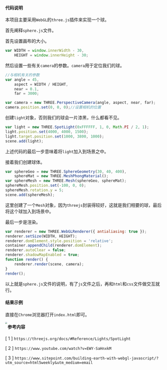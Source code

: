 #### 代码说明



本项目主要采用`WebGL`的`three.js`插件来实现一个球。

首先阐释`sphere.js`文件。

首先设置画布的大小。

```javascript
var WIDTH = window.innerWidth - 30,
    HEIGHT = window.innerHeight - 30;
```

然后设置一些有关`camera`的参数。`camera`用于定位我们的球。

```javascript
//与相机有关的参数
var angle = 45,
    aspect = WIDTH / HEIGHT,
    near = 0.1,
    far = 3000;

var camera = new THREE.PerspectiveCamera(angle, aspect, near, far);
camera.position.set(0, 0, 0);//设置相机的位置


```

创建`light`对象，否则我们的球会一片漆黑，什么都看不见。

```javascript
var light = new THREE.SpotLight(0xFFFFFF, 1, 0, Math.PI / 2, 1);
light.position.set(4000, 4000, 1500);
light.target.position.set(1000, 3800, 1000);
scene.add(light); 
```

上述代码的最后一步意味着将`light`加入到场景之中。

接着我们创建球体。

```javascript
var sphereGeo = new THREE.SphereGeometry(30, 40, 400),
    sphereMat = new THREE.MeshPhongMaterial();
var sphereMesh = new THREE.Mesh(sphereGeo, sphereMat);
sphereMesh.position.set(-100, 0, 0);
sphereMesh.rotation.y = 5;
scene.add(sphereMesh);
```

这里创建了一个`Mesh`对象，因为`threejs`封装得较好，这就是我们相要的球，最后将这个球加入到场景中。

最后一步是渲染。

```javascript
var renderer = new THREE.WebGLRenderer({ antialiasing: true });
renderer.setSize(WIDTH, HEIGHT);
renderer.domElement.style.position = 'relative';
container.appendChild(renderer.domElement);
renderer.autoClear = false;
renderer.shadowMapEnabled = true;
function render() {
    renderer.render(scene, camera);
}
render();
```

以上就是`sphere.js`文件的说明，有了`js`文件之后，再和`html`和`css`文件做交互就行。





#### 结果示例

直接在`Chrome`浏览器打开`index.html`即可。



<img src="http://notes-pictures.nos-eastchina1.126.net/20191019083758-248038.jpg" style="zoom:40%"  align='left'>





#### 参考内容



[ 1 ]  ` https://threejs.org/docs/#Reference/Lights/SpotLight `

[ 2 ] ` https://www.youtube.com/watch?v=EWY-SaHnxkM `

[ 3 ] `https://www.sitepoint.com/building-earth-with-webgl-javascript/?utm_source=html5weekly&utm_medium=email `